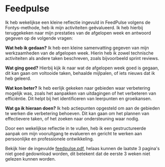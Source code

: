 # Feedpulse
Ik heb wekelijkse een kleine reflectie ingevuld in FeedPulse volgens de Fontys-methode, heb ik mijn activiteiten geëvalueerd. Ik heb hierbij teruggekeken naar mijn prestaties van de afgelopen week en antwoord gegeven op de volgende vragen:

**Wat heb ik gedaan?**
Ik heb een kleine samenvatting gegeven van mijn werkzaamheden van de afgelopen week. Hierin heb ik zowel technische activiteiten als andere taken beschreven, zoals bijvoorbeeld sprint reviews.

**Wat ging goed?**
Hierbij kijk ik naar wat de afgelopen week goed is gegaan, dit kan gaan om voltooide taken, behaalde mijlpalen, of iets nieuws dat ik heb geleerd.

**Wat kon beter?**
Ik heb eerlijk gekeken naar gebieden waar verbetering mogelijk was, zoals het aanpakken van uitdagingen of het verbeteren van efficiëntie. Dit helpt bij het identificeren van leerpunten en groeikansen.

**Wat ga ik hieraan doen?**
Ik heb actiepunten opgesteld om aan de gebieden te werken die verbetering behoeven. Dit kan gaan om het plannen van effectievere taken, of het zoeken naar ondersteuning waar nodig.

Door een wekelijkse reflectie in te vullen, heb ik een gestructureerde aanpak om mijn vooruitgang te evalueren en gericht te werken aan persoonlijke en professionele ontwikkeling.

Bekijk hier de ingevulde [feedpulse.pdf](https://github.com/Timsel1/PortfolioS5/files/13931766/feedpulse.pdf), helaas kunnen de laatste 3 pagina's niet goed gedownload worden, dit betekent dat de eerste 3 weken niet gelezen kunnen worden.
